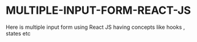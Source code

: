# MULTIPLE-INPUT-FORM-REACT-JS
Here is multiple input form using React JS having concepts like hooks , states etc
